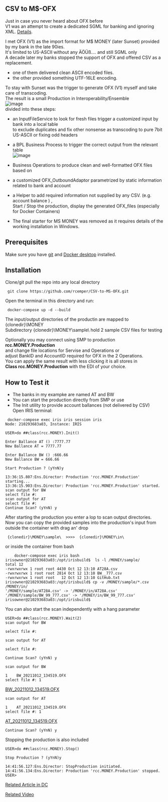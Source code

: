 ## CSV to M$-OFX
Just in case you never heard about OFX before  
V1 was an attempt to create a dedicated SGML for banking and ignoring XML. [Details](https://financialdataexchange.org/FDX/About/OFX-Work-Group.aspx?WebsiteKey=deae9d6d-1a7a-457b-a678-8a5517f8a474&hkey=f6ef5a03-c596-49a4-a89a-3f368e1ee43f&OFX_Work_Group_Tab=2#OFX_Work_Group_Tab).    
   
I met OFX (V1) as the import format for M$ MONEY (later Sunset) provided by my bank in the late 90ies.   
It's limited to US-ASCII without any ÄÖÜß.... and still SGML only   
A decade later my banks stopped the support of OFX and offered CSV as a replacement.   
- one of them delivered clean ASCII encoded files.   
- the other provided something UTF-16LE encoding.   
   
To stay with Sunset was the trigger to generate OFX (V1) myself and take care of transcoding.  
The result is a small Production in Interoperability/Ensemble    
  ![image](https://user-images.githubusercontent.com/31236645/136959422-28162601-fee0-4e1e-ab38-023bd2f90f36.png)    
divided into these steps:   
- an InputFileService to look for fresh files trigger a customized input by bank into a local table    
  to exclude duplicates and fix other nonsense as transcoding to pure 7bit US-ASCII or fixing odd headers   
- a BPL Business Process to trigger the correct output from the relevant table  
  ![image](https://user-images.githubusercontent.com/31236645/136959204-a95eac6d-d625-45bf-8d3a-cc91c9847e03.png)

- Business Operations to produce clean and well-formatted OFX files based on   
- a customized OFX_OutboundAdaptor parametrized by static information related to bank and account   
- a Helper to add required information not supplied by any CSV. (e.g. account balance ) ,   
 Start / Stop the production, display the generated OFX_files (especially for Docker Containers)   
 
- The final starter for MS MONEY was removed as it requires details of the working installation in Windows.

## Prerequisites
Make sure you have [git](https://git-scm.com/book/en/v2/Getting-Started-Installing-Git) and [Docker desktop](https://www.docker.com/products/docker-desktop) installed.
## Installation 
Clone/git pull the repo into any local directory
```
 git clone https://github.com/rcemper/CSV-to-MS-OFX.git
```
Open the terminal in this directory and run:
```
 docker-compose up -d --build
```
The input/output directories of the productin are mapped to {clonedir}\MONEY\
Subdirectory {clonedir}\MONEY\sample\ hold 2 sample CSV files for testing

Optionally you may connect using SMP to production **rcc.MONEY.Production**  
and change file locations for Servise and Operations or   
adjust BankID and AccountID required for OFX in the 2 Operations.   
You can apply the same result with less clicking it is all stores in   
**Class rcc.MONEY.Production** with the EDI of your choice.

## How to Test it
- The banks in my exampke are named AT and BW
- You can start the production directly from SMP or use 
- The Init utility to provide account ballances (not delivered by CSV)  
Open IRIS terminal:  
```
 docker-compose exec iris iris session iris
Node: 210293683a03, Instance: IRIS

USER>do ##class(rcc.MONEY).Init()

Enter Ballance AT () :7777.77
New Ballance AT = 7777.77

Enter Ballance BW () :666.66
New Ballance BW = 666.66

Start Production ? (yYnN)y

13:36:15.807:Ens.Director: Production 'rcc.MONEY.Production' starting...
13:36:15.903:Ens.Director: Production 'rcc.MONEY.Production' started.
scan output for BW
select file #:
scan output for AT
select file #:
Continue Scan? (yYnN) y
```
After starting the production you enter a lop to scan output directories.   
Now you can copy the provided samples into the production's input from
outside the container with drag an' drop
```
 {clonedir}\MONEY\sample\  >>>>  {clonedir}\MONEY\in\
```
or inside the container from bash
```
    docker-compose exec iris bash
irisowner@210293683a03:/opt/irisbuild$  ls -l /MONEY/sample/ 
total 12
-rwxrwxrwx 1 root root 4430 Oct 12 13:10 AT28A.csv
-rwxrwxrwx 1 root root 2814 Oct 12 13:10 BW__777.csv
-rwxrwxrwx 1 root root   12 Oct 12 13:10 GitHub.txt
irisowner@210293683a03:/opt/irisbuild$ cp -v /MONEY/sample/*.csv /MONEY/in/
'/MONEY/sample/AT28A.csv' -> '/MONEY/in/AT28A.csv'
'/MONEY/sample/BW_99_777.csv' -> '/MONEY/in/BW_99_777.csv'
irisowner@210293683a03:/opt/irisbuild$
```
You can also start the scan independently with a hang parameter  
```
USER>do ##class(rcc.MONEY).Wait(2)
scan output for BW
 
select file #:
 
scan output for AT
 
select file #:
  
Continue Scan? (yYnN) y

scan output for BW

1    BW_20211012_134519.OFX
select file #: 1 
```
[BW_20211012_134519.OFX](https://github.com/rcemper/CSV-to-MS-OFX/blob/master/MONEY/results/BW_sample_result.OFX)
```
scan output for AT

1    AT_20211012_134519.OFX
select file #: 1 
```
[AT_20211012_134519.OFX](https://github.com/rcemper/CSV-to-MS-OFX/blob/master/MONEY/results/AT_sample_result.OFX)
```
Continue Scan? (yYnN) y
```
Stopping the production is also included
```
USER>do ##class(rcc.MONEY).Stop()

Stop Production ? (yYnN)y

14:41:56.127:Ens.Director: StopProduction initiated.
14:41:56.134:Ens.Director: Production 'rcc.MONEY.Production' stopped.
USER>
```
[Related Article in DC](https://community.intersystems.com/post/generating-ofx-v1)

[Related Video](https://youtu.be/bVSlprhsUJ8)
